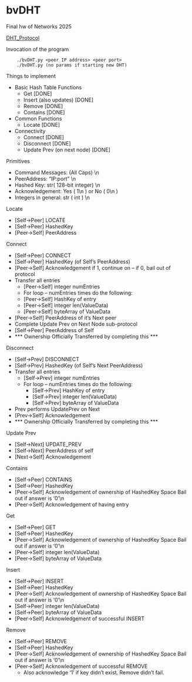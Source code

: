 # bvDHT
Final hw of Networks 2025

[DHT_Protocol](https://buenavistauniversity.sharepoint.com/:w:/r/sites/CS_Data/_layouts/15/Doc.aspx?sourcedoc=%7BAAF1A76F-5F58-46DF-9C64-50703ECE17ED%7D&file=DHT_Protocol.docx&action=default&mobileredirect=true)

Invocation of the program
```
	./bvDHT.py <peer IP address> <peer port>
	./bvDHT.py (no params if starting new DHT)
```


Things to implement

 - Basic Hash Table Functions
	- Get [DONE]
	- Insert (also updates) [DONE]
	- Remove [DONE]
	- Contains [DONE]
 - Common Functions
	- Locate [DONE]
 - Connectivity
	- Connect [DONE]
	- Disconnect [DONE]
	- Update Prev (on next node) [DONE]

Primitives
 - Command Messages: (All Caps) \n
 - PeerAddress: “IP:port” \n
 - Hashed Key: str( 128-bit integer) \n
 - Acknowledgement: Yes ( 1\n ) or No ( 0\n )
 - Integers in general: str ( int ) \n

Locate
 - [Self->Peer] LOCATE
 - [Self->Peer] HashedKey
 - [Peer->Self] PeerAddress

Connect
 - [Self->Peer] CONNECT
 - [Self->Peer] HashedKey (of Self’s PeerAddress)
 - [Peer->Self] Acknowledgement if 1, continue on – if 0, bail out of protocol
 - Transfer all entries
	- [Peer->Self] integer numEntries
	- For loop – numEntries times do the following:
	- [Peer->Self] HashKey of entry
	- [Peer->Self] integer len(ValueData)
	- [Peer->Self] byteArray of ValueData
 - [Peer->Self] PeerAddress of it’s Next peer
 - Complete Update Prev on Next Node sub-protocol
 - [Self->Peer] PeerAddress of Self
 - *** Ownership Officially Transferred by completing this ***

Disconnect
 - [Self->Prev] DISCONNECT
 - [Self->Prev] HashedKey (of Self’s Next PeerAddress)
 - Transfer all entries
	- [Self->Prev] integer numEntries
	- For loop – numEntries times do the following:
		- [Self->Prev] HashKey of entry
		- [Self->Prev] integer len(ValueData)
		- [Self->Prev] byteArray of ValueData
 - Prev performs UpdatePrev on Next
 - [Prev->Self] Acknowledgement
 - *** Ownership Officially Transferred by completing this ***

Update Prev
 - [Self->Next] UPDATE_PREV
 - [Self->Next] PeerAddress of self
 - [Next->Self] Acknowledgement


Contains
 - [Self->Peer] CONTAINS
 - [Self->Peer] HashedKey
 - [Peer->Self] Acknowledgement of ownership of HashedKey Space Bail out if answer is ‘0’\n
 - [Peer->Self] Acknowledgement of having entry


Get
 - [Self->Peer] GET
 - [Self->Peer] HashedKey
 - [Peer->Self] Acknowledgement of ownership of HashedKey Space Bail out if answer is ‘0’\n
 - [Peer->Self] integer len(ValueData)
 - [Peer->Self] byteArray of ValueData


Insert
 - [Self->Peer] INSERT
 - [Self->Peer] HashedKey
 - [Peer->Self] Acknowledgement of ownership of HashedKey Space Bail out if answer is ‘0’\n
 - [Self->Peer] integer len(ValueData)
 - [Self->Peer] byteArray of ValueData
 - [Peer->Self] Acknowledgement of successful INSERT

Remove
 - [Self->Peer] REMOVE
 - [Self->Peer] HashedKey
 - [Peer->Self] Acknowledgement of ownership of HashedKey Space Bail out if answer is ‘0’\n
 - [Peer->Self] Acknowledgement of successful REMOVE
	- Also acknowledge ‘1’ if key didn’t exist. Remove didn’t fail.
